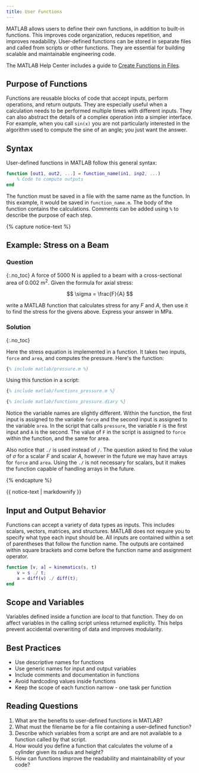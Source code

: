 ```yaml
---
title: User Functions
---
```


MATLAB allows users to define their own functions, in addition to built-in functions.
This improves code organization, reduces repetition, and improves readability.
User-defined functions can be stored in separate files and called from scripts or other functions.
They are essential for building scalable and maintainable engineering code.

The MATLAB Help Center includes a guide to [Create Functions in Files](https://www.mathworks.com/help/matlab/matlab_prog/create-functions-in-files.html).

## Purpose of Functions

Functions are reusable blocks of code that accept inputs, perform operations, and return outputs.
They are especially useful when a calculation needs to be performed multiple times with different inputs.
They can also abstract the details of a complex operation into a simpler interface.
For example, when you call `sin(x)` you are not particularly interested in the algorithm used to compute the sine of an angle; you just want the answer.

## Syntax
User-defined functions in MATLAB follow this general syntax:

```matlab
function [out1, out2, ...] = function_name(in1, inp2, ...)
    % Code to compute outputs
end
```

The function must be saved in a file with the same name as the function.
In this example, it would be saved in `function_name.m`.
The body of the function contains the calculations.
Comments can be added using `%` to describe the purpose of each step.

{% capture notice-text %}
## Example: Stress on a Beam
### Question
{:.no_toc}
A force of 5000 N is applied to a beam with a cross-sectional area of 0.002 m<sup>2</sup>.
Given the formula for axial stress:

$$ \sigma = \frac{F}{A} $$

write a MATLAB function that calculates stress for any $F$ and $A$, then use it to find the stress for the givens above.
Express your answer in MPa.

### Solution
{:.no_toc}

Here the stress equation is implemented in a function.
It takes two inputs, `force` and `area`, and computes the pressure.
Here's the function:

```matlab
{% include matlab/pressure.m %}
```

Using this function in a script:

```matlab
{% include matlab/functions_pressure.m %}
```

```matlab
{% include matlab/functions_pressure.diary %}
```

Notice the variable names are slightly different.
Within the function, the first input is assigned to the variable `force` and
the second input is assigned to the variable `area`.
In the script that calls `pressure`, the variable `F` is the first input and `A` is the second.
The value of `F` in the script is assigned to `force` within the function,
and the same for area.

Also notice that `./` is used instead of `/`.
The question asked to find the value of $\sigma$ for a scalar $F$ and scalar $A$,
however in the future we may have arrays for `force` and `area`.
Using the `./` is not necessary for scalars, but it makes the function capable of handling arrays in the future.

{% endcapture %}
<div class="notice--info">{{ notice-text | markdownify }}</div>


## Input and Output Behavior

Functions can accept a variety of data types as inputs.
This includes scalars, vectors, matrices, and structures.
MATLAB does not require you to specify what type each input should be.
All inputs are contained within a set of parentheses that follow the function name.
The outputs are contained within square brackets and come before the function name and assignment operator.

```matlab
function [v, a] = kinematics(s, t)
    v = s ./ t;
    a = diff(v) ./ diff(t);
end
```

## Scope and Variables

Variables defined inside a function are *local* to that function.
They do on affect variables in the calling script unless returned explicitly.
This helps prevent accidental overwriting of data and improves modularity.

## Best Practices

* Use descriptive names for functions
* Use generic names for input and output variables
* Include comments and documentation in functions
* Avoid hardcoding values inside functions
* Keep the scope of each function narrow - one task per function

## Reading Questions

1. What are the benefits to user-defined functions in MATLAB?
1. What must the filename be for a file containing a user-defined function?
1. Describe which variables from a script are and are not available to a function called by that script.
1. How would you define a function that calculates the volume of a cylinder given its radius and height?
1. How can functions improve the readability and maintainability of your code?
